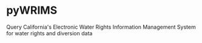 # pyWRIMS
Query California's Electronic Water Rights Information Management System for water rights and diversion data
